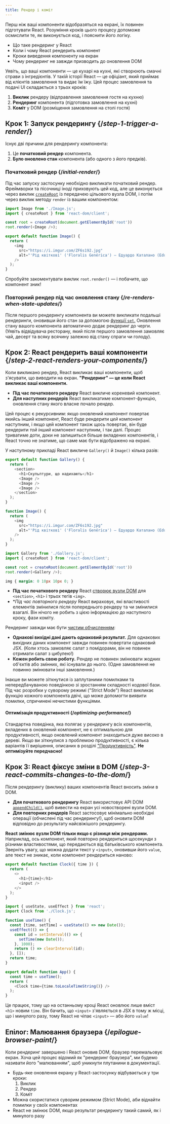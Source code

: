 ```yaml
---
title: Рендер і коміт
---
```


<Intro>

Перш ніж ваші компоненти відобразяться на екрані, їх повинен підготувати React. Розуміння кроків цього процесу допоможе осмислити те, як виконується код, і пояснити його логіку.

</Intro>

<YouWillLearn>

* Що таке рендеринг у React
* Коли і чому React рендерить компонент
* Кроки виведення компоненту на екран
* Чому рендеринг не завжди призводить до оновлення DOM

</YouWillLearn>

Уявіть, що ваші компоненти — це кухарі на кухні, які створюють смачні страви з інгредієнтів. У такій історії React — це офіціант, який приймає від клієнтів замовлення та видає їм їжу. Цей процес замовлення та подачі UI складається з трьох кроків:

1. **Виклик** рендеру (відправлення замовлення гостя на кухню)
2. **Рендеринг** компонента (підготовка замовлення на кухні)
3. **Коміт** у DOM (розміщення замовлення на столі гостя)

<IllustrationBlock sequential>
  <Illustration caption="Виклик" alt="React як офіціант у ресторані, що збирає замовлення від клієнтів і передає їх до Кухні компонентів." src="/images/docs/illustrations/i_render-and-commit1.png" />
  <Illustration caption="Рендер" alt="Кухар Card видає React свіжий компонент Card." src="/images/docs/illustrations/i_render-and-commit2.png" />
  <Illustration caption="Коміт" alt="React доставляє Card клієнту на стіл." src="/images/docs/illustrations/i_render-and-commit3.png" />
</IllustrationBlock>

## Крок 1: Запуск рендерингу {/*step-1-trigger-a-render*/}

Існує дві причини для рендерингу компонента:

1. Це **початковий рендер** компонента.
2. **Було оновлено стан** компонента (або одного з його предків).

### Початковий рендер {/*initial-render*/}

Під час запуску застосунку необхідно викликати початковий рендер. Фреймворки та пісочниці іноді приховують цей код, але це виконується через виклик [`createRoot`](/reference/react-dom/client/createRoot) із передачею цільового вузла DOM, і потім через виклик методу `render` із вашим компонентом:

<Sandpack>

```js src/index.js active
import Image from './Image.js';
import { createRoot } from 'react-dom/client';

const root = createRoot(document.getElementById('root'))
root.render(<Image />);
```

```js src/Image.js
export default function Image() {
  return (
    <img
      src="https://i.imgur.com/ZF6s192.jpg"
      alt="'Рід квіткові' ('Floralis Genérica') — Едуардо Каталано (Eduardo Catalano): велетенська металева скульптура квітки зі світловідбивними пелюстками"
    />
  );
}
```

</Sandpack>

Спробуйте закоментувати виклик `root.render()` — і побачите, що компонент зник!

### Повторний рендер під час оновлення стану {/*re-renders-when-state-updates*/}

Після першого рендерингу компонента ви можете викликати подальші рендеринги, оновивши його стан за допомогою [функції `set`.](/reference/react/useState#setstate) Оновлення стану вашого компонента автоматично додає рендеринг до черги. (Уявіть відвідувача ресторану, який після першого замовлення замовляє чай, десерт та всяку всячину залежно від стану спраги чи голоду).

<IllustrationBlock sequential>
  <Illustration caption="Оновлення стану..." alt="React як офіціант у ресторані, що подає клієнту, представленому як постать з курсором замість голови, UI Card. Постать висловлює бажання щодо рожевої картки, а не чорної!" src="/images/docs/illustrations/i_rerender1.png" />
  <Illustration caption="...викликає..." alt="React повертається до Кухні компонентів і каже Кухареві Card, що потрібна рожева Card." src="/images/docs/illustrations/i_rerender2.png" />
  <Illustration caption="...рендер!" alt="Кухар Card видає React рожеву Card." src="/images/docs/illustrations/i_rerender3.png" />
</IllustrationBlock>

## Крок 2: React рендерить ваші компоненти {/*step-2-react-renders-your-components*/}

Коли викликано рендер, React викликає ваші компоненти, щоб з'ясувати, що виводити на екран. **"Рендеринг" — це коли React викликає ваші компоненти.**

* **Під час початкового рендеру** React викличе кореневий компонент.
* **Для наступних рендерів** React викликатиме компонент-функцію, оновлення стану якого власне почало рендер.

Цей процес є рекурсивним: якщо оновлений компонент повертає якийсь інший компонент, React буде рендерити _цей_ компонент наступним, і якщо цей компонент також щось повертає, він буде рендерити _той інший_ компонент наступним, і так далі. Процес триватиме доти, доки не залишиться більше вкладених компонентів, і React точно не знатиме, що саме має бути відображено на екрані.

У наступному прикладі React викличе `Gallery()` й `Image()` кілька разів:

<Sandpack>

```js src/Gallery.js active
export default function Gallery() {
  return (
    <section>
      <h1>Скульптури, що надихають</h1>
      <Image />
      <Image />
      <Image />
    </section>
  );
}

function Image() {
  return (
    <img
      src="https://i.imgur.com/ZF6s192.jpg"
      alt="'Рід квіткові' ('Floralis Genérica') — Едуардо Каталано (Eduardo Catalano): велетенська металева скульптура квітки зі світловідбивними пелюстками"
    />
  );
}
```

```js src/index.js
import Gallery from './Gallery.js';
import { createRoot } from 'react-dom/client';

const root = createRoot(document.getElementById('root'))
root.render(<Gallery />);
```

```css
img { margin: 0 10px 10px 0; }
```

</Sandpack>

* **Під час початкового рендеру** React [створює вузли DOM](https://developer.mozilla.org/docs/Web/API/Document/createElement) для `<section>`, `<h1>` і трьох тегів `<img>`. 
* **Під час повторного рендеру* React вираховує, які властивості елементів змінилися після попереднього рендеру та чи змінилися взагалі. Він нічого не робить з цією інформацією до наступного кроку, фази коміту.

<Pitfall>

Рендеринг завжди має бути [чистим обчисленням](/learn/keeping-components-pure):

* **Однакові вихідні дані дають однаковий результат.** Для однакових вихідних даних компонент завжди повинен повертати однаковий JSX. (Коли хтось замовляє салат з помідорами, він не повинен отримати салат з цибулею!)
* **Кожен робить свою роботу.** Рендер не повинен змінювати жодних об'єктів або змінних, які існували до нього. (Одне замовлення не повинно змінювати інші замовлення.)

Інакше ви можете зіткнутися із заплутаними помилками та непередбачуваною поведінкою зі зростанням складності кодової бази. Під час розробки у суворому режимі ("Strict Mode") React викликає функцію кожного компонента двічі, що може допомогти виявити помилки, спричинені нечистими функціями.

</Pitfall>

<DeepDive>

#### Оптимізація продуктивності {/*optimizing-performance*/}

Стандартна поведінка, яка полягає у рендерингу всіх компонентів, вкладених в оновлений компонент, не є оптимальною для продуктивності, якщо оновлений компонент знаходиться дуже високо в дереві. Якщо ви зіткнулися з проблемою продуктивності, є кілька варіантів її вирішення, описаних в розділі ["Продуктивність"](https://reactjs.org/docs/optimizing-performance.html). **Не оптимізуйте передчасно!**

</DeepDive>

## Крок 3: React фіксує зміни в DOM {/*step-3-react-commits-changes-to-the-dom*/}

Після рендерингу (виклику) ваших компонентів React вносить зміни в DOM.

* **Для початкового рендерингу** React використовує API DOM [`appendChild()`](https://developer.mozilla.org/docs/Web/API/Node/appendChild), щоб вивести на екран усі новостворені вузли DOM.
* **Для повторних рендерів** React застосовує мінімально необхідні операції (обчислені під час рендерингу!), щоб оновити DOM відповідно до результату найсвіжішого рендерингу.

**React змінює вузли DOM тільки якщо є різниця між рендерами.** Наприклад, ось компонент, який повторно рендериться щосекунди з різними властивостями, що передаються від батьківського компонента. Зверніть увагу, що можна додати текст у `<input>`, оновивши його `value`, але текст не зникає, коли компонент рендериться наново:

<Sandpack>

```js src/Clock.js active
export default function Clock({ time }) {
  return (
    <>
      <h1>{time}</h1>
      <input />
    </>
  );
}
```

```js src/App.js hidden
import { useState, useEffect } from 'react';
import Clock from './Clock.js';

function useTime() {
  const [time, setTime] = useState(() => new Date());
  useEffect(() => {
    const id = setInterval(() => {
      setTime(new Date());
    }, 1000);
    return () => clearInterval(id);
  }, []);
  return time;
}

export default function App() {
  const time = useTime();
  return (
    <Clock time={time.toLocaleTimeString()} />
  );
}
```

</Sandpack>

Це працює, тому що на останньому кроці React оновлює лише вміст `<h1>` новим `time`. Він бачить, що `<input>` з'являється в JSX в тому ж місці, що і минулого разу, тому React не чіпає `<input>` — або його `value`!
## Епілог: Малювання браузера {/*epilogue-browser-paint*/}

Коли рендеринг завершено і React оновив DOM, браузер перемальовує екран. Хоча цей процес відомий як "рендеринг браузера", ми будемо називати його "малюванням", щоб уникнути плутанини в документації.

<Illustration alt="A browser painting 'still life with card element'." src="/images/docs/illustrations/i_browser-paint.png" />

<Recap>

* Будь-яке оновлення екрану у React-застосунку відбувається у три кроки:
  1. Виклик
  2. Рендер
  3. Коміт
* Можна скористатися суворим режимом (Strict Mode), аби віднайти помилки у своїх компонентах
* React не змінює DOM, якщо результат рендерингу такий самий, як і минулого разу

</Recap>


